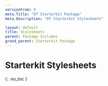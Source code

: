 ```yaml
---
versionFrom: 8
meta.Title: "DT Starterkit Package"
meta.Description: "DT Starterkit Stylesheets"

layout: default
title: Stylesheets
parent: Package Includes
grand_parent: Starterkit Package
---
```


# Starterkit Stylesheets
{: .no_toc }

